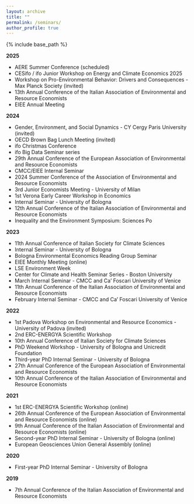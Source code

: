 ```yaml
---
layout: archive
title: ""
permalink: /seminars/
author_profile: true
---
```


{% include base_path %}

**2025**

- AERE Summer Conference (scheduled)
- CESifo / ifo Junior Workshop on Energy and Climate Economics 2025
- Workshop on Pro-Environmental Behavior: Drivers and Consequences - Max Planck Society (invited)
- 13th Annual Conference of the Italian Association of Environmental and Resource Economists
- EIEE Annual Meeting

**2024**

- Gender, Environment, and Social Dynamics - CY Cergy Paris University (invited)
- OECD Brown Bag Lunch Meeting (invited)
- ifo Christmas Conference
- ifo Big Data Seminar series 
- 29th Annual Conference of the European Association of Environmental and Resource Economists
- CMCC/EIEE Internal Seminar
- 2024 Summer Conference of the Association of Environmental and Resource Economists
- 3rd Junior Economists Meeting - University of Milan
- 1st Verona Early Career Workshop in Economics
- Internal Seminar - University of Bologna
- 12th Annual Conference of the Italian Association of Environmental and Resource Economists
- Inequality and the Environment Symposium: Sciences Po

**2023**

- 11th Annual Conference of Italian Society for Climate Sciences
- Internal Seminar - University of Bologna
- Bologna Environmental Economics Reading Group Seminar
- EIEE Monthly Meeting (online)
- LSE Environment Week
- Center for Climate and Health Seminar Series - Boston University
- March Internal Seminar - CMCC and Ca’ Foscari University of Venice
- 11th Annual Conference of the Italian Association of Environmental and Resource Economists
- February Internal Seminar - CMCC and Ca’ Foscari University of Venice

**2022**

- 1st Padova Workshop on Environmental and Resource Economics - University of Padova (invited)
- 2nd ERC-ENERGYA Scientific Workshop
- 10th Annual Conference of Italian Society for Climate Sciences
- PhD Weekend Workshop - University of Bologna and Unicredit Foundation
- Third-year PhD Internal Seminar - University of Bologna
- 27th Annual Conference of the European Association of Environmental and Resource Economists
- 10th Annual Conference of the Italian Association of Environmental and Resource Economists

**2021**

- 1st ERC-ENERGYA Scientific Workshop (online)
- 26th Annual Conference of the European Association of Environmental and Resource Economists (online)
- 9th Annual Conference of the Italian Association of Environmental and Resource Economists (online)
- Second-year PhD Internal Seminar - University of Bologna (online)
- European Geosciences Union General Assembly (online)

**2020**

- First-year PhD Internal Seminar - University of Bologna

**2019**

- 7th Annual Conference of the Italian Association of Environmental and Resource Economists


